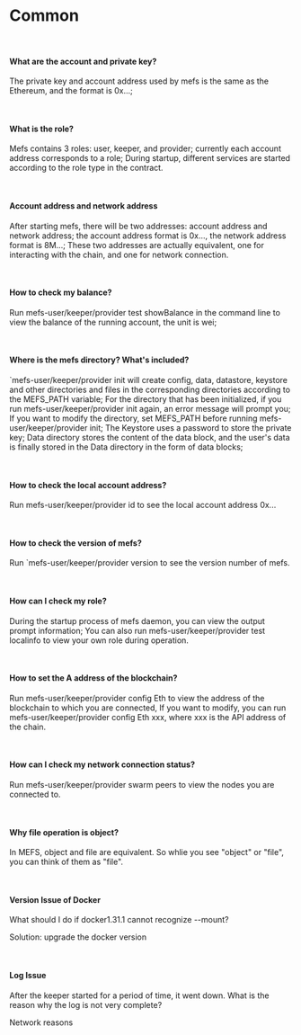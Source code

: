 # Common

&nbsp;

#### What are the account and private key?

The private key and account address used by mefs is the same as the Ethereum, and the format is 0x...;

&nbsp;

#### What is the role?

Mefs contains 3 roles: user, keeper, and provider; currently each account address corresponds to a role; During startup, different services are started according to the role type in the contract.

&nbsp;

#### Account address and network address

After starting mefs, there will be two addresses: account address and network address; the account address format is 0x..., the network address format is 8M...; These two addresses are actually equivalent, one for interacting with the chain, and one for network connection.

&nbsp;

#### How to check my balance?

Run mefs-user/keeper/provider test showBalance in the command line to view the balance of the running account, the unit is wei;

&nbsp;

#### Where is the mefs directory? What's included?

`mefs-user/keeper/provider init will create config, data, datastore, keystore and other directories and files in the corresponding directories according to the MEFS_PATH variable; For the directory that has been initialized, if you run mefs-user/keeper/provider init again, an error message will prompt you;
If you want to modify the directory, set MEFS_PATH before running mefs-user/keeper/provider init;
The Keystore uses a password to store the private key; Data directory stores the content of the data block, and the user's data is finally stored in the Data directory in the form of data blocks;

&nbsp;

#### How to check the local account address?

Run mefs-user/keeper/provider id to see the local account address 0x...

&nbsp;

#### How to check the version of mefs?

Run `mefs-user/keeper/provider version to see the version number of mefs.

&nbsp;

#### How can I check my role?

During the startup process of mefs daemon, you can view the output prompt information; You can also run mefs-user/keeper/provider test localinfo to view your own role during operation.

&nbsp; 

#### How to set the A address of the blockchain?

Run mefs-user/keeper/provider config Eth to view the address of the blockchain to which you are connected, If you want to modify, you can run mefs-user/keeper/provider config Eth xxx, where xxx is the API address of the chain.

&nbsp; 

#### How can I check my network connection status?

Run mefs-user/keeper/provider swarm peers to view the nodes you are connected to.

&nbsp; 

#### Why file operation is object?

In MEFS, object and file are equivalent. So whlie you see "object" or "file", you can think of them as "file".

&nbsp;

#### Version Issue of Docker

What should I do if docker1.31.1 cannot recognize --mount?

Solution: upgrade the docker version

&nbsp;

#### Log Issue

After the keeper started for a period of time, it went down. What is the reason why the log is not very complete?

Network reasons
